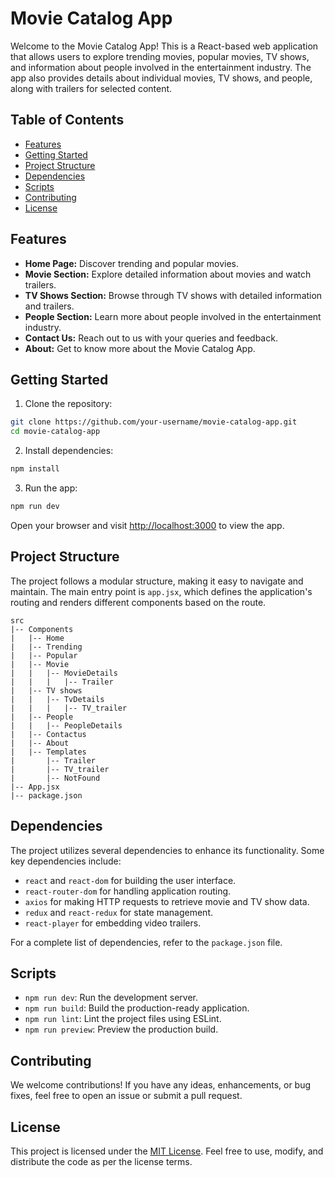 # Movie Catalog App

Welcome to the Movie Catalog App! This is a React-based web application that allows users to explore trending movies, popular movies, TV shows, and information about people involved in the entertainment industry. The app also provides details about individual movies, TV shows, and people, along with trailers for selected content.

## Table of Contents
- [Features](#features)
- [Getting Started](#getting-started)
- [Project Structure](#project-structure)
- [Dependencies](#dependencies)
- [Scripts](#scripts)
- [Contributing](#contributing)
- [License](#license)

## Features

- **Home Page:** Discover trending and popular movies.
- **Movie Section:** Explore detailed information about movies and watch trailers.
- **TV Shows Section:** Browse through TV shows with detailed information and trailers.
- **People Section:** Learn more about people involved in the entertainment industry.
- **Contact Us:** Reach out to us with your queries and feedback.
- **About:** Get to know more about the Movie Catalog App.

## Getting Started

1. Clone the repository:

```bash
git clone https://github.com/your-username/movie-catalog-app.git
cd movie-catalog-app
```

2. Install dependencies:

```bash
npm install
```

3. Run the app:

```bash
npm run dev
```

Open your browser and visit [http://localhost:3000](http://localhost:3000) to view the app.

## Project Structure

The project follows a modular structure, making it easy to navigate and maintain. The main entry point is `app.jsx`, which defines the application's routing and renders different components based on the route.

```
src
|-- Components
|   |-- Home
|   |-- Trending
|   |-- Popular
|   |-- Movie
|   |   |-- MovieDetails
|   |   |   |-- Trailer
|   |-- TV shows
|   |   |-- TvDetails
|   |   |   |-- TV_trailer
|   |-- People
|   |   |-- PeopleDetails
|   |-- Contactus
|   |-- About
|   |-- Templates
|       |-- Trailer
|       |-- TV_trailer
|       |-- NotFound
|-- App.jsx
|-- package.json
```

## Dependencies

The project utilizes several dependencies to enhance its functionality. Some key dependencies include:

- `react` and `react-dom` for building the user interface.
- `react-router-dom` for handling application routing.
- `axios` for making HTTP requests to retrieve movie and TV show data.
- `redux` and `react-redux` for state management.
- `react-player` for embedding video trailers.

For a complete list of dependencies, refer to the `package.json` file.

## Scripts

- `npm run dev`: Run the development server.
- `npm run build`: Build the production-ready application.
- `npm run lint`: Lint the project files using ESLint.
- `npm run preview`: Preview the production build.

## Contributing

We welcome contributions! If you have any ideas, enhancements, or bug fixes, feel free to open an issue or submit a pull request.

## License

This project is licensed under the [MIT License](LICENSE). Feel free to use, modify, and distribute the code as per the license terms.
